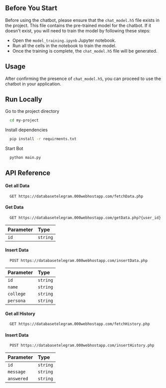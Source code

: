 ## Before You Start

Before using the chatbot, please ensure that the `chat_model.h5` file exists in the project. This file contains the pre-trained model for the chatbot. If it doesn't exist, you will need to train the model by following these steps:

- Open the `model_training.ipynb` Jupyter notebook. 
- Run all the cells in the notebook to train the model.
- Once the training is complete, the `chat_model.h5` file will be generated.

## Usage

After confirming the presence of `chat_model.h5`, you can proceed to use the chatbot in your application.


## Run Locally

Go to the project directory

```bash
  cd my-project
```

Install dependencies

```bash
  pip install -r requirments.txt
```

Start Bot

```bash
  python main.py
```


## API Reference

#### Get all Data

```http
  GET https://databasetelegram.000webhostapp.com/fetchData.php
```



#### Get Data

```http
  GET https://databasetelegram.000webhostapp.com/getData.php?{user_id}
```

| Parameter | Type     |
| :-------- | :------- |
| `id` | `string` |


#### Insert Data

```http
  POST https://databasetelegram.000webhostapp.com/insertData.php
```

| Parameter | Type     |
| :-------- | :------- |
| `id` | `string` |
| `name` | `string` |
| `college` | `string` |
| `persona` | `string` |

#### Get all History

```http
  GET https://databasetelegram.000webhostapp.com/fetchHistory.php
```

#### Insert Data

```http
  POST https://databasetelegram.000webhostapp.com/insertHistory.php
```

| Parameter | Type     |
| :-------- | :------- |
| `id` | `string` |
| `message` | `string` |
| `answered` | `string` |


